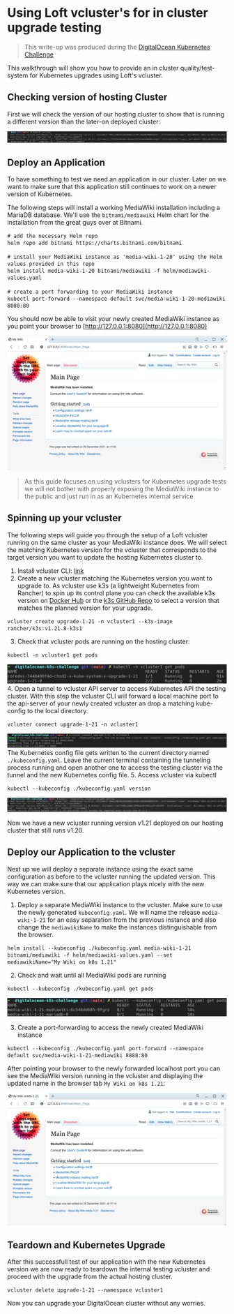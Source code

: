 # Using Loft vcluster's for in cluster upgrade testing

> This write-up was produced during the [DigitalOcean Kubernetes Challenge](https://www.digitalocean.com/community/pages/kubernetes-challenge)

This walkthrough will show you how to provide an in cluster quality/test-system for Kubernetes upgrades using Loft's vcluster.

## Checking version of hosting Cluster

First we will check the version of our hosting cluster to show that is running a different version than the later-on deployed cluster:

![k8s-version](img/k8s-version.png)

## Deploy an Application

To have something to test we need an application in our cluster. Later on we want to make sure that this application still continues to work on a newer version of Kubernetes.

The following steps will install a working MediaWiki installation including a MariaDB database. We'll use the `bitnami/mediawiki` Helm chart for the installation from the great guys over at Bitnami.

```
# add the necessary Helm repo
helm repo add bitnami https://charts.bitnami.com/bitnami

# install your MediaWiki instance as 'media-wiki-1-20' using the Helm values provided in this repo
helm install media-wiki-1-20 bitnami/mediawiki -f helm/mediawiki-values.yaml

# create a port forwarding to your MediaWiki instance
kubectl port-forward --namespace default svc/media-wiki-1-20-mediawiki 8080:80
```

You should now be able to visit your newly created MediaWiki instance as you point your browser to [http://127.0.0.1:8080](http://127.0.0.1:8080)

![media-wiki-1](img/media-wiki-1.png)

> As this guide focuses on using vclusters for Kubernetes upgrade tests we will not bother with properly exposing the MediaWiki instance to the public and just run in as an Kubernetes internal service

## Spinning up your vcluster

The following steps will guide you through the setup of a Loft vcluster running on the same cluster as your MediaWiki instance does. We will select the matching Kubernetes version for the vcluster that corresponds to the target version you want to update the hosting Kubernetes cluster to.

1. Install vcluster CLI: [link](https://www.vcluster.com/docs/getting-started/setup#download-vcluster-cli)
2. Create a new vcluster matching the Kubernetes version you want to upgrade to. As vcluster use k3s (a lightweight Kubernetes from Rancher) to spin up its control plane you can check the available k3s version on [Docker Hub](https://hub.docker.com/r/rancher/k3s/tags) or the [k3s GitHub Repo](https://github.com/k3s-io/k3s/releases) to select a version that matches the planned version for your upgrade.
```
vcluster create upgrade-1-21 -n vcluster1 --k3s-image rancher/k3s:v1.21.8-k3s1
```
3. Check that vcluster pods are running on the hosting cluster:
```
kubectl -n vcluster1 get pods
```
![vcluster-pods](img/vcluster-pods.png)
4. Open a tunnel to vcluster API server to access Kubernetes API the testing cluster. With this step the vcluster CLI will forward a local machine port to the api-server of your newly created vcluster an drop a matching kube-config to the local directory.
```
vcluster connect upgrade-1-21 -n vcluster1
```
![access-vcluster](img/accecss-vcluster.png)
The Kubernetes config file gets written to the current directory named `./kubeconfig.yaml`.
Leave the current terminal containing the tunneling process running and open another one to access the testing cluster via the tunnel and the new Kubernetes config file.
5. Access vcluster via kubectl
```
kubectl --kubeconfig ./kubeconfig.yaml version
```
![vcluster-version](img/vcluster-version.png)

Now we have a new vcluster running version v1.21 deployed on our hosting cluster that still runs v1.20.

## Deploy our Application to the vcluster

Next up we will deploy a separate instance using the exact same configuration as before to the vcluster running the updated version. This way we can make sure that our application plays nicely with the new Kubernetes version.

1. Deploy a separate MediaWiki instance to the vcluster. Make sure to use the newly generated `kubeconfig.yaml`. We will name the release `media-wiki-1-21` for an easy separation from the previous instance and also change the `mediawikiName` to make the instances distinguishable from the browser. 
```
helm install --kubeconfig ./kubeconfig.yaml media-wiki-1-21 bitnami/mediawiki -f helm/mediawiki-values.yaml --set mediawikiName="My Wiki on k8s 1.21"
```
2. Check and wait until all MediaWiki pods are running
```
kubectl --kubeconfig ./kubeconfig.yaml get pods
```
![media-wiki-2-pods](img/media-wiki-2-pods.png)

3. Create a port-forwarding to access the newly created MediaWiki instance
```
kubectl --kubeconfig ./kubeconfig.yaml port-forward --namespace default svc/media-wiki-1-21-mediawiki 8888:80
```

After pointing your browser to the newly forwarded localhost port you can see the MediaWiki version running in the vcluster and displaying the updated name in the browser tab `My Wiki on k8s 1.21`:

![media-wiki-2](img/media-wiki-2.png)

## Teardown and Kubernetes Upgrade

After this successfull test of our application with the new Kubernetes version we are now ready to teardown the internal testing vcluster and proceed with the upgrade from the actual hosting cluster.

```
vcluster delete upgrade-1-21 --namespace vcluster1
```

Now you can upgrade your DigitalOcean cluster without any worries.
